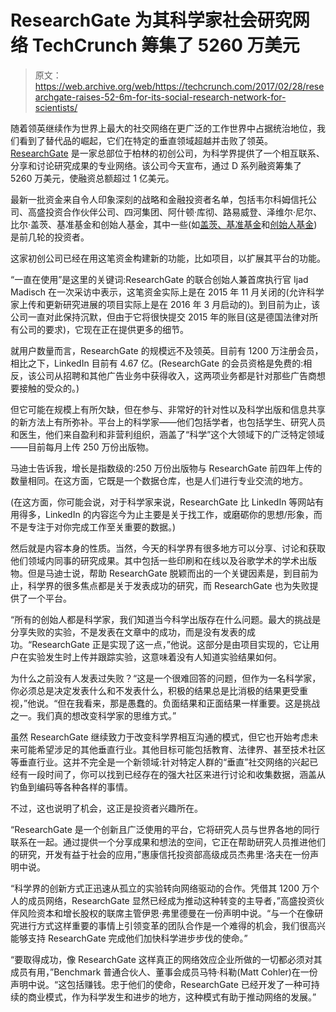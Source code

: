 # ResearchGate 为其科学家社会研究网络 TechCrunch 筹集了 5260 万美元

> 原文：<https://web.archive.org/web/https://techcrunch.com/2017/02/28/researchgate-raises-52-6m-for-its-social-research-network-for-scientists/>

随着领英继续作为世界上最大的社交网络在更广泛的工作世界中占据统治地位，我们看到了替代品的崛起，它们在特定的垂直领域超越并击败了领英。 [ResearchGate](https://web.archive.org/web/20230219212430/http://www.researchgate.net/) 是一家总部位于柏林的初创公司，为科学界提供了一个相互联系、分享和讨论研究成果的专业网络。该公司今天宣布，通过 D 系列融资筹集了 5260 万美元，使融资总额超过 1 亿美元。

最新一批资金来自令人印象深刻的战略和金融投资者名单，包括韦尔科姆信托公司、高盛投资合作伙伴公司、四河集团、阿什顿·库彻、路易威登、泽维尔·尼尔、比尔·盖茨、基准基金和创始人基金，其中一些(如[盖茨、基准基金](https://web.archive.org/web/20230219212430/https://techcrunch.com/2013/06/04/bill-gates-benchmark-and-more-pour-35m-into-researchgate-the-professional-network-for-scientists/)和[创始人基金](https://web.archive.org/web/20230219212430/https://techcrunch.com/2012/03/01/armed-with-new-funding-a-global-mission-researchgate-adds-paypal-co-founder-to-board/))是前几轮的投资者。

这家初创公司已经在用这笔资金构建新的功能，比如项目，以扩展其平台的功能。

“一直在使用”是这里的关键词:ResearchGate 的联合创始人兼首席执行官 Ijad Madisch 在一次采访中表示，这笔资金实际上是在 2015 年 11 月关闭的(允许科学家上传和更新研究进展的项目实际上是在 2016 年 3 月启动的)。到目前为止，该公司一直对此保持沉默，但由于它将很快提交 2015 年的账目(这是德国法律对所有公司的要求)，它现在正在提供更多的细节。

就用户数量而言，ResearchGate 的规模远不及领英。目前有 1200 万注册会员，相比之下，LinkedIn 目前有 4.67 亿。(ResearchGate 的会员资格是免费的:相反，该公司从招聘和其他广告业务中获得收入，这两项业务都是针对那些广告商想要接触的受众的。)

但它可能在规模上有所欠缺，但在参与、非常好的针对性以及科学出版和信息共享的新方法上有所弥补。平台上的科学家——他们包括学者，也包括学生、研究人员和医生，他们来自盈利和非营利组织，涵盖了“科学”这个大领域下的广泛特定领域——目前每月上传 250 万份出版物。

马迪士告诉我，增长是指数级的:250 万份出版物与 ResearchGate 前四年上传的数量相同。在这方面，它既是一个数据仓库，也是人们进行专业交流的地方。

(在这方面，你可能会说，对于科学家来说，ResearchGate 比 LinkedIn 等网站有用得多，LinkedIn 的内容迄今为止主要是关于找工作，或磨砺你的思想/形象，而不是专注于对你完成工作至关重要的数据。)

然后就是内容本身的性质。当然，今天的科学界有很多地方可以分享、讨论和获取他们领域内同事的研究成果。其中包括一些印刷和在线以及谷歌学术的学术出版物。但是马迪士说，帮助 ResearchGate 脱颖而出的一个关键因素是，到目前为止，科学界的很多焦点都是关于发表成功的研究，而 ResearchGate 也为失败提供了一个平台。

“所有的创始人都是科学家，我们知道当今科学出版存在什么问题。最大的挑战是分享失败的实验，不是发表在文章中的成功，而是没有发表的成功。“ResearchGate 正是实现了这一点，”他说。这部分是由项目实现的，它让用户在实验发生时上传并跟踪实验，这意味着没有人知道实验结果如何。

为什么之前没有人发表过失败？“这是一个很难回答的问题，但作为一名科学家，你必须总是决定发表什么和不发表什么，积极的结果总是比消极的结果更受重视，”他说。“但在我看来，那是愚蠢的。负面结果和正面结果一样重要。这是挑战之一。我们真的想改变科学家的思维方式。”

虽然 ResearchGate 继续致力于改变科学界相互沟通的模式，但它也开始考虑未来可能希望涉足的其他垂直行业。其他目标可能包括教育、法律界、甚至技术社区等垂直行业。这并不完全是一个新领域:针对特定人群的“垂直”社交网络的兴起已经有一段时间了，你可以找到已经存在的强大社区来进行讨论和收集数据，涵盖从钓鱼到编码等各种各样的事情。

不过，这也说明了机会，这正是投资者兴趣所在。

“ResearchGate 是一个创新且广泛使用的平台，它将研究人员与世界各地的同行联系在一起。通过提供一个分享成果和想法的空间，它正在帮助研究人员推进他们的研究，开发有益于社会的应用，”惠康信托投资部高级成员杰弗里·洛夫在一份声明中说。

“科学界的创新方式正迅速从孤立的实验转向网络驱动的合作。凭借其 1200 万个人的成员网络，ResearchGate 显然已经成为推动这种转变的主导者，”高盛投资伙伴风险资本和增长股权的联席主管伊恩·弗里德曼在一份声明中说。“与一个在像研究进行方式这样重要的事情上引领变革的团队合作是一个难得的机会，我们很高兴能够支持 ResearchGate 完成他们加快科学进步步伐的使命。”

“要取得成功，像 ResearchGate 这样真正的网络效应企业所做的一切都必须对其成员有用，”Benchmark 普通合伙人、董事会成员马特·科勒(Matt Cohler)在一份声明中说。“这包括赚钱。忠于他们的使命，ResearchGate 已经开发了一种可持续的商业模式，作为科学发生和进步的地方，这种模式有助于推动网络的发展。”